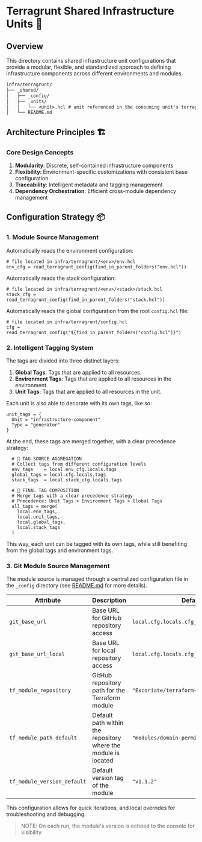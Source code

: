 # Terragrunt Shared Infrastructure Units 🧩

## Overview

This directory contains shared infrastructure unit configurations that provide a modular, flexible, and standardized approach to defining infrastructure components across different environments and modules.

```txt
infra/terragrunt/
├── _shared/
│   ├── _config/
│   ├── _units/
│   │   └── <unit>.hcl # unit referenced in the consuming unit's terragrunt.hcl (path pattern: infra/terragrunt/<env>/<stack>/<unit>/terragrunt.hcl)
│   └── README.md
```


## Architecture Principles 🏗️

### Core Design Concepts

1. **Modularity**: Discrete, self-contained infrastructure components
2. **Flexibility**: Environment-specific customizations with consistent base configuration
3. **Traceability**: Intelligent metadata and tagging management
4. **Dependency Orchestration**: Efficient cross-module dependency management

## Configuration Strategy 📦

### 1. Module Source Management

Automatically reads the environment configuration:

```hcl
# file located in infra/terragrunt/<env>/env.hcl
env_cfg = read_terragrunt_config(find_in_parent_folders("env.hcl"))
```

Automatically reads the stack configuration:

```hcl
# file located in infra/terragrunt/<env>/<stack>/stack.hcl
stack_cfg = read_terragrunt_config(find_in_parent_folders("stack.hcl"))
```

Automatically reads the global configuration from the root `config.hcl` file:

```hcl
# file located in infra/terragrunt/config.hcl
cfg = read_terragrunt_config("${find_in_parent_folders("config.hcl")}")
```

### 2. Intelligent Tagging System

The tags are divided into three distinct layers:

1. **Global Tags**: Tags that are applied to all resources.
2. **Environment Tags**: Tags that are applied to all resources in the environment.
3. **Unit Tags**: Tags that are applied to all resources in the unit.

Each unit is also able to decorate with its own tags, like so:

```hcl
unit_tags = {
  Unit = "infrastructure-component"
  Type = "generator"
}
```

At the end, these tags are merged together, with a clear precedence strategy:

```hcl
  # 🔗 TAG SOURCE AGGREGATION
  # Collect tags from different configuration levels
  env_tags    = local.env_cfg.locals.tags
  global_tags = local.cfg.locals.tags
  stack_tags  = local.stack_cfg.locals.tags

  # 🧩 FINAL TAG COMPOSITION
  # Merge tags with a clear precedence strategy
  # Precedence: Unit Tags > Environment Tags > Global Tags
  all_tags = merge(
    local.env_tags,
    local.unit_tags,
    local.global_tags,
    local.stack_tags
  )
```

This way, each unit can be tagged with its own tags, while still benefiting from the global tags and environment tags.

### 3. Git Module Source Management

The module source is managed through a centralized configuration file in the `_config` directory (see [README.md](../_config/README.md) for more details).

| Attribute | Description | Default Value | Environment Variable Override |
|-----------|-------------|---------------|-------------------------------|
| `git_base_url` | Base URL for GitHub repository access | `local.cfg.locals.cfg_git.git_base_urls.github` | N/A |
| `git_base_url_local` | Base URL for local repository access | `local.cfg.locals.cfg_git.git_base_urls.local` | N/A |
| `tf_module_repository` | GitHub repository path for the Terraform module | `"Excoriate/terraform-aws-codeartifact"` | N/A |
| `tf_module_path_default` | Default path within the repository where the module is located | `"modules/domain-permissions"` | N/A |
| `tf_module_version_default` | Default version tag of the module | `"v1.1.2"` | `TG_STACK_TF_MODULE_<MODULE_NAME>_VERSION_OVERRIDE` |

This configuration allows for quick iterations, and local overrides for troubleshooting and debugging.

>NOTE: On each run, the module's version is echoed to the console for visibility.

